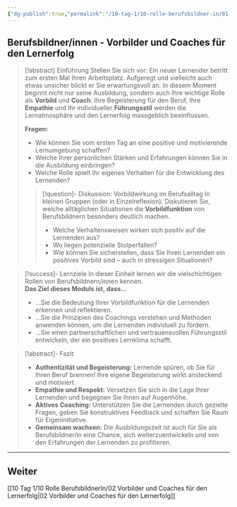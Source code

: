 ```yaml
---
{"dg-publish":true,"permalink":"/10-tag-1/10-rolle-berufsbildner-in/01-vorbilder-und-coaches-fuer-den-lernerfolg/"}
---
```


## Berufsbildner/innen -  Vorbilder und Coaches für den Lernerfolg

>[!abstract] Einführung
>Stellen Sie sich vor: Ein neuer Lernender betritt zum ersten Mal Ihren Arbeitsplatz. Aufgeregt und vielleicht auch etwas unsicher blickt er Sie erwartungsvoll an. In diesem Moment beginnt nicht nur seine Ausbildung, sondern auch Ihre wichtige Rolle als **Vorbild** und **Coach**. Ihre Begeisterung für den Beruf, Ihre **Empathie** und Ihr individueller **Führungsstil** werden die Lernatmosphäre und den Lernerfolg massgeblich beeinflussen. 
>
>**Fragen:**
>* Wie können Sie vom ersten Tag an eine positive und motivierende Lernumgebung schaffen? 
>* Welche Ihrer persönlichen Stärken und Erfahrungen können Sie in die Ausbildung einbringen? 
>* Welche Rolle spielt Ihr eigenes Verhalten für die Entwicklung des Lernenden?
>>[!question]- Diskussion:  Vorbildwirkung im Berufsalltag
>In kleinen Gruppen (oder in Einzelreflexion):  Diskutieren Sie, welche alltäglichen Situationen die **Vorbildfunktion** von Berufsbildnern besonders deutlich machen.  
>>* Welche Verhaltensweisen wirken sich positiv auf die Lernenden aus? 
>>* Wo liegen potenzielle Stolperfallen? 
>>* Wie können Sie sicherstellen, dass Sie Ihren Lernenden ein positives Vorbild sind – auch in stressigen Situationen? 

> [!success]- Lernziele
> In dieser Einheit lernen wir die vielschichtigen Rollen von Berufsbildnern/innen kennen.  
> **Das Ziel dieses Moduls ist, dass...**
>* ...Sie die Bedeutung Ihrer Vorbildfunktion für die Lernenden erkennen und reflektieren.
>* ...Sie die Prinzipien des Coachings verstehen und  Methoden anwenden können, um die Lernenden individuell zu fördern. 
>* ...Sie einen partnerschaftlichen und vertrauensvollen Führungsstil entwickeln, der ein positives Lernklima schafft.

>[!abstract]- Fazit
>* **Authentizität und Begeisterung:**  Lernende spüren, ob Sie für Ihren Beruf brennen!  Ihre eigene Begeisterung wirkt ansteckend und motiviert.
>* **Empathie und Respekt:**  Versetzen Sie sich in die Lage Ihrer Lernenden und begegnen Sie ihnen auf Augenhöhe. 
>* **Aktives Coaching:**  Unterstützen Sie die Lernenden  durch gezielte Fragen,  geben Sie konstruktives Feedback und  schaffen Sie Raum für Eigeninitiative.
>* **Gemeinsam wachsen:**  Die Ausbildungszeit ist auch für Sie als Berufsbildner/in eine Chance, sich weiterzuentwickeln und von den Erfahrungen der Lernenden zu profitieren. 

---
## Weiter
[[10 Tag 1/10 Rolle BerufsbildnerIn/02 Vorbilder und Coaches für den Lernerfolg\|02 Vorbilder und Coaches für den Lernerfolg]] 
